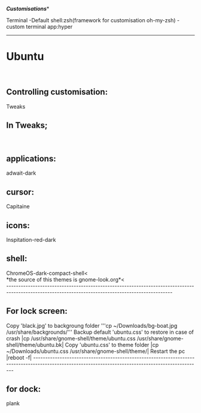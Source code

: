 *************************************************************************Customisations**************************************************************************


Terminal
-Default shell:zsh(framework for customisation oh-my-zsh)
-custom terminal app:hyper

*****************************************************************************************************************************************************
<h1>Ubuntu</h1> <br>
<h2>Controlling customisation:</h2> Tweaks <br>
<h2>In Tweaks;</h2> <br>
<h2>applications:</h2>adwait-dark <br>
<h2>cursor:</h2> Capitaine <br>
<h2>icons:</h2>Inspitation-red-dark <br>
<h2>shell:</h2>ChromeOS-dark-compact-shell<<br>
*the source of this themes is gnome-look.org*<<br>
---------------------------------------------------------------------------------------------------------------------------------------------------
<h2>For lock screen:</h2>
Copy 'black.jpg' to backgroung folder '''cp ~/Downloads/bg-boat.jpg /usr/share/backgrounds/'''
Backup default 'ubuntu.css' to restore in case of crash |cp /usr/share/gnome-shell/theme/ubuntu.css /usr/share/gnome-shell/theme/ubuntu.bk|
Copy 'ubuntu.css' to theme folder |cp ~/Downloads/ubuntu.css /usr/share/gnome-shell/theme/|
Restart the pc |reboot -f|
----------------------------------------------------------------------------------------------------------------------------------------------------
<h2>for dock:</h2> plank

